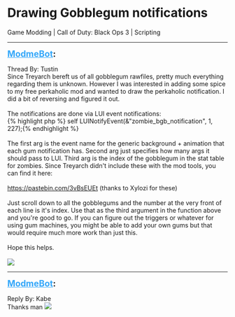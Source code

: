 # Drawing Gobblegum notifications
Game Modding | Call of Duty: Black Ops 3 | Scripting

---
<strong style="font-size: 1.4em;"><span style="text-decoration: underline;text-decoration-color: #34a7f9;"><span style="color:#34a7f9;">ModmeBot</span></span>:</strong>

<p>Thread By: Tustin<br />Since Treyarch bereft us of all gobblegum rawfiles, pretty much everything regarding them is unknown. However I was interested in adding some spice to my free perkaholic mod and wanted to draw the perkaholic notification. I did a bit of reversing and figured it out.<br /> <br />The notifications are done via LUI event notifications:<br />{% highlight php %}
self LUINotifyEvent(&amp;"zombie_bgb_notification", 1, 227);{% endhighlight %}
 <br /> <br />The first arg is the event name for the generic background + animation that each gum notification has. Second arg just specifies how many args it should pass to LUI. Third arg is the index of the gobblegum in the stat table for zombies. Since Treyarch didn&#39;t include these with the mod tools, you can find it here:<br /> <br /><a href="https://pastebin.com/3vBsEUEt">https://pastebin.com/3vBsEUEt</a> (thanks to Xylozi for these)<br /> <br />Just scroll down to all the gobblegums and the number at the very front of each line is it&#39;s index. Use that as the third argument in the function above and you&#39;re good to go. If you can figure out the triggers or whatever for using gum machines, you might be able to add your own gums but that would require much more work than just this.<br /> <br />Hope this helps.<br /> <br /><img style="max-width: 500px;" src="http://i.imgur.com/lMzTUFf.jpg"></p>

---
<strong style="font-size: 1.4em;"><span style="text-decoration: underline;text-decoration-color: #34a7f9;"><span style="color:#34a7f9;">ModmeBot</span></span>:</strong>

<p>Reply By: Kabe<br />Thanks man <img style="max-width: 500px;" src="http://aviacreations.com/modme/emoticons/smile.png"></p>
